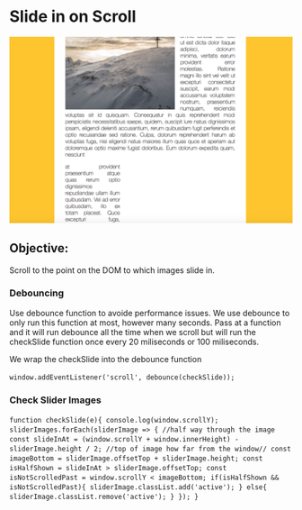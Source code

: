 # Slide in on Scroll

![photo](screen.png)

## Objective: 
Scroll to the point on the DOM to which images slide in.

### Debouncing
Use debounce function to avoide performance issues. We use debounce to only run this function at most, however many seconds. Pass at a function and it will run debounce all the time when we scroll but will run the checkSlide function once every 20 miliseconds or 100 miliseconds. 

We wrap the checkSlide into the debounce function 

``window.addEventListener('scroll', debounce(checkSlide));``

### Check Slider Images

``function checkSlide(e){
      console.log(window.scrollY);
      sliderImages.forEach(sliderImage => {
        //half way through the image
        const slideInAt = (window.scrollY + window.innerHeight) - sliderImage.height / 2;
       //top of image how far from the window//
        const imageBottom = sliderImage.offsetTop + sliderImage.height;
        const isHalfShown = slideInAt > sliderImage.offsetTop;
        const isNotScrolledPast = window.scrollY < imageBottom;
        if(isHalfShown && isNotScrolledPast){
          sliderImage.classList.add('active');
        } else{
          sliderImage.classList.remove('active');
        }
      });
    }``